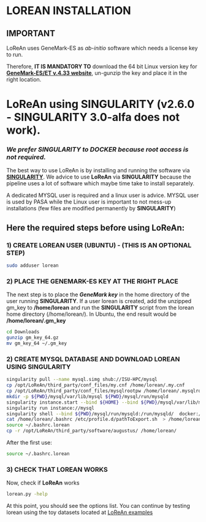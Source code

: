 # LOREAN INSTALLATION

## IMPORTANT
LoReAn uses GeneMark-ES as *ab-initio* software which needs a license key to run. 

Therefore, **IT IS MANDATORY TO** download the 64 bit Linux version key for [**GeneMark-ES/ET v.4.33 website**](http://exon.gatech.edu/GeneMark/license_download.cgi), un-gunzip the key and place it in the right location.


# LoReAn using SINGULARITY (v2.6.0 - SINGULARITY 3.0-alfa does not work).

### ***We prefer **SINGULARITY** to **DOCKER** because root access is not required.*** 

The best way to use LoReAn is by installing and running the software via [**SINGULARITY**](https://www.sylabs.io/). 
We advice to use **LoReAn** via **SINGULARITY** because the pipeline uses a lot of software which maybe time take to 
install separately. 

A dedicated MYSQL user is required and a linux user is advice. MYSQL user is used by PASA while the Linux user 
is important to not mess-up installations (few files are modified permanently by **SINGULARITY**)

## Here the required steps before using **LoReAn**:


### 1) CREATE LOREAN USER (UBUNTU) - (THIS IS AN OPTIONAL STEP) 

```bash
sudo adduser lorean
```

### 2) PLACE THE GENEMARK-ES KEY AT THE RIGHT PLACE 

The next step is to place the ***GeneMark key*** in the home directory of the user running **SINGULARITY**. If a user lorean is created,
add the unzipped gm_key to **/home/lorean** and run the **SINGULARITY** script from the lorean home directory (/home/lorean/). 
In Ubuntu, the end result would be **/home/lorean/.gm_key**   

```bash
cd Downloads
gunzip gm_key_64.gz
mv gm_key_64 ~/.gm_key
```

### 2) CREATE MYSQL DATABASE AND DOWNLOAD LOREAN USING SINGULARITY 


```bash
singularity pull --name mysql.simg shub://ISU-HPC/mysql
cp /opt/LoReAn/third_party/conf_files/my.cnf /home/lorean/.my.cnf
cp /opt/LoReAn/third_party/conf_files/mysqlrootpw /home/lorean/.mysqlrootpw
mkdir -p ${PWD}/mysql/var/lib/mysql ${PWD}/mysql/run/mysqld
singularity instance.start --bind ${HOME} --bind ${PWD}/mysql/var/lib/mysql/:/var/lib/mysql --bind ${PWD}/mysql/run/mysqld:/run/mysqld ./mysql.simg mysql
singularity run instance://mysql
singularity shell --bind ${PWD}/mysql/run/mysqld:/run/mysqld/  docker://lfaino/lorean:iprscan_rpMask
cat /home/lorean/.bashrc /etc/profile.d/pathToExport.sh  > /home/lorean/.bashrc.lorean
source ~/.bashrc.lorean
cp -r /opt/LoReAn/third_party/software/augustus/ /home/lorean/
```

After the first use:
```bash
source ~/.bashrc.lorean
```

### 3) CHECK THAT LOREAN WORKS

Now, check if  **LoReAn** works
 
 ```bash
lorean.py -help
 ```

At this point, you should see the options list. 
You can continue by testing lorean using the toy datasets located at [LoReAn examples](https://github.com/lfaino/LoReAn_Example)
